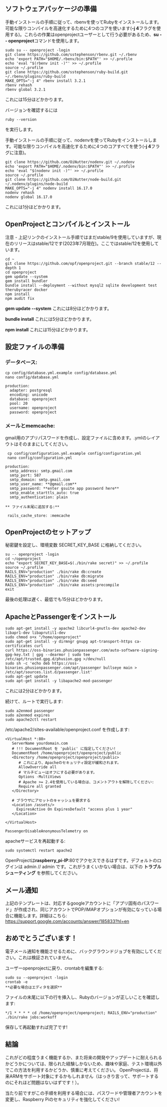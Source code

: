 ## ソフトウェアパッケージの準備

手動インストールの手順に従って、rbenvを使ってRubyをインストールします。可能な限りコンパイルを高速化するために4つのコアを使います(**-j 4**フラグを使用する)。これらの作業はopenprojectユーザーとして行う必要があるため、**su -- openproject**コマンドを使用します。  

```
sudo su -- openproject -login
git clone https://github.com/sstephenson/rbenv.git ~/.rbenv
echo 'export PATH="$HOME/.rbenv/bin:$PATH"' >> ~/.profile
echo 'eval "$(rbenv init -)"' >> ~/.profile
source ~/.profile
git clone https://github.com/sstephenson/ruby-build.git ~/.rbenv/plugins/ruby-build
MAKE_OPTS="-j 4" rbenv install 3.2.1
rbenv rehash
rbenv global 3.2.1

```
これには15分ほどかかります。 

バージョンを確認するには
```
ruby --version
```
を実行します。

手動インストールの手順に従って、nodenvを使ってRubyをインストールします。可能な限りコンパイルを高速化するために4つのコアすべてを使う(**-j 4**フラグに注意)。

```
git clone https://github.com/OiNutter/nodenv.git ~/.nodenv
echo 'export PATH="$HOME/.nodenv/bin:$PATH"' >> ~/.profile
echo 'eval "$(nodenv init -)"' >> ~/.profile
source ~/.profile
git clone https://github.com/OiNutter/node-build.git ~/.nodenv/plugins/node-build
MAKE_OPTS="-j 4" nodenv install 16.17.0
nodenv rehash
nodenv global 16.17.0
```

これには1分ほどかかります。 

## OpenProjectとコンパイルとインストール

注意 - 上記リンクのインストール手順ではまだstable/9を使用していますが、現在のリリースはstable/12です(2023年7月現在)。ここではstable/12を使用しています。

```
cd ~
git clone https://github.com/opf/openproject.git --branch stable/12 --depth 1
cd openproject
gem update --system 
gem install bundler
bundle install --deployment --without mysql2 sqlite development test therubyracer docker 
npm install
npm audit fix
```

**gem update --system** これには8分ほどかかります。 

**bundle install** これには5分ほどかかります。 

**npm install** これには15分ほどかかります。 


## 設定ファイルの準備

### データベース:
```
cp config/database.yml.example config/database.yml
nano config/database.yml
```
```
production:
  adapter: postgresql
  encoding: unicode
  database: openproject
  pool: 20
  username: openproject
  password: openproject
```
  
### メールとmemcache:
 
gmail用のアプリパスワードを作成し、設定ファイルに含めます。.ymlのレイアウトはそのままにしてください。
```
 cp config/configuration.yml.example config/configuration.yml
 nano config/configuration.yml
```
```
production:                          
  smtp_address: smtp.gmail.com
  smtp_port: 587
  smtp_domain: smtp.gmail.com
  smtp_user_name: **@gmail.com**
  smtp_password: **enter gsuite app password here**
  smtp_enable_starttls_auto: true
  smtp_authentication: plain
  
** ファイル末尾に追加する:**
 
 rails_cache_store: :memcache
```


  
## OpenProjectのセットアップ
秘密鍵を設定し、環境変数 SECRET_KEY_BASE に格納してください。

```
su -- openproject -login
cd ~/openproject
echo "export SECRET_KEY_BASE=$(./bin/rake secret)" >> ~/.profile
source ~/.profile
RAILS_ENV="production" ./bin/rake db:create
RAILS_ENV="production" ./bin/rake db:migrate
RAILS_ENV="production" ./bin/rake db:seed
RAILS_ENV="production" ./bin/rake assets:precompile
exit
```
最後の処理は遅く、最低でも15分ほどかかります。

## ApacheとPassengerをインストール

```
sudo apt-get install -y apache2 libcurl4-gnutls-dev apache2-dev libapr1-dev libaprutil1-dev
sudo chmod o+x "/home/openproject"
sudo apt-get install -y dirmngr gnupg apt-transport-https ca-certificates curl
curl https://oss-binaries.phusionpassenger.com/auto-software-signing-gpg-key.txt | gpg --dearmor | sudo tee /etc/apt/trusted.gpg.d/phusion.gpg >/dev/null
sudo sh -c 'echo deb https://oss-binaries.phusionpassenger.com/apt/passenger bullseye main > /etc/apt/sources.list.d/passenger.list'
sudo apt-get update
sudo apt-get install -y libapache2-mod-passenger
```
これには2分ほどかかります。

続けて、ルートで実行します:
```
sudo a2enmod passenger
sudo a2enmod expires
sudo apache2ctl restart
```

/etc/apache2/sites-available/openproject.conf を作成します:
```
<VirtualHost *:80>
   ServerName yourdomain.com
   # !!! DocumentRoot を 'public' に指定してください!
   DocumentRoot /home/openproject/openproject/public
   <Directory /home/openproject/openproject/public>
      # これにより、Apacheのセキュリティ設定が緩和されます。
      AllowOverride all
      # マルチビューはオフにする必要があります。
      Options -MultiViews
      # Apache >= 2.4を使用している場合は、コメントアウトを解除してください:
      Require all granted
   </Directory>

   # ブラウザにアセットのキャッシュを要求する
   <Location /assets/>
     ExpiresActive On ExpiresDefault "access plus 1 year"
   </Location>

</VirtualHost>

PassengerDisableAnonymousTelemetry on
```


apacheサービスを再起動する: 

```
sudo systemctl restart apache2
```


OpenProjectは**raspberry_pi-IP**:80でアクセスできるはずです。デフォルトのログインは admin // admin です。これがうまくいかない場合は、以下の **トラブルシューティング** を参照してください。

## メール通知

上記のテンプレートは、対応するgoogleアカウントに「アプリ固有のパスワード」が作成され、同じアカウントでPOP/IMAPオプションが有効になっている場合に機能します。詳細はこちら: https://support.google.com/accounts/answer/185833?hl=en

## おめでとうございます！


電子メール通知を機能させるために、バックグラウンドジョブを有効にしてください。これは検証されていません。

ユーザーopenprojectに戻り、crontabを編集する:

```
sudo su --openproject -login
crontab -e 
**必要な場合はエディタを選択**
```

ファイルの末尾に以下の行を挿入し、Rubyのバージョンが正しいことを確認します:

```
*/1 * * * * cd /home/openproject/openproject; RAILS_ENV="production" ./bin/rake jobs:workoff
```

保存して再起動すれば完了です!

## 結論

これがどの程度うまく機能するか、また将来の開発やアップデートに耐えられるかどうかについては、限られた経験しかないため、趣味や家庭、テスト環境以外でこの方法を利用するかどうか、慎重に考えてください。
OpenProjectは、将来ARMをサポート対象にするかもしれません（はっきり言って、サポートするのにそれほど問題はないはずです！）。

当たり前ですがこの手順を利用する場合には、パスワードや管理者アカウントを変更し、Raspberry Piのセキュリティを強化してください!

